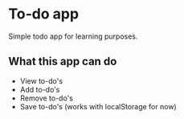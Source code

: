 # To-do app

Simple todo app for learning purposes.

## What this app can do
- View to-do's
- Add to-do's
- Remove to-do's
- Save to-do's (works with localStorage for now)